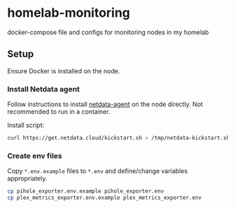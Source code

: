 # homelab-monitoring
docker-compose file and configs for monitoring nodes in my homelab

## Setup

Ensure Docker is installed on the node.

### Install Netdata agent

Follow instructions to install [netdata-agent](https://learn.netdata.cloud/docs/netdata-agent/installation/linux) on the node directly. Not recommended to run in a container.

Install script:
```bash
curl https://get.netdata.cloud/kickstart.sh > /tmp/netdata-kickstart.sh && sh /tmp/netdata-kickstart.sh --disable-telemetry
```

### Create env files

Copy `*.env.example` files to `*.env` and define/change variables appropriately.

```bash
cp pihole_exporter.env.example pihole_exporter.env
cp plex_metrics_exporter.env.example plex_metrics_exporter.env
```
